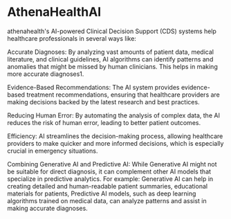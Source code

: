 # AthenaHealthAI

athenahealth's AI-powered Clinical Decision Support (CDS) systems help healthcare professionals in several ways like:

Accurate Diagnoses: By analyzing vast amounts of patient data, medical literature, and clinical guidelines, AI algorithms can identify patterns and anomalies that might be missed by human clinicians. This helps in making more accurate diagnoses1.

Evidence-Based Recommendations: The AI system provides evidence-based treatment recommendations, ensuring that healthcare providers are making decisions backed by the latest research and best practices.

Reducing Human Error: By automating the analysis of complex data, the AI reduces the risk of human error, leading to better patient outcomes.

Efficiency: AI streamlines the decision-making process, allowing healthcare providers to make quicker and more informed decisions, which is especially crucial in emergency situations.

Combining Generative AI and Predictive AI: While Generative AI might not be suitable for direct diagnosis, it can complement other AI models that specialize in predictive analytics. For example:
Generative AI can help in creating detailed and human-readable patient summaries, educational materials for patients, 
Predictive AI models, such as deep learning algorithms trained on medical data, can analyze patterns and assist in making accurate diagnoses.
